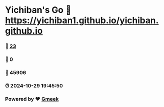 # Yichiban's Go :link: https://yichiban1.github.io/yichiban.github.io 
### :page_facing_up: [23](https://yichiban1.github.io/yichiban.github.io/tag.html) 
### :speech_balloon: 0 
### :hibiscus: 45906 
### :alarm_clock: 2024-10-29 19:45:50 
### Powered by :heart: [Gmeek](https://github.com/Meekdai/Gmeek)
